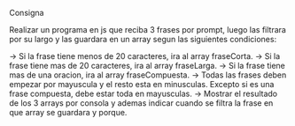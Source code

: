 Consigna

Realizar un programa en js que reciba 3 frases por prompt, luego las filtrara por su largo y las guardara en un array segun las siguientes condiciones:

→ Si la frase tiene menos de 20 caracteres, ira al array fraseCorta.
→ Si la frase tiene mas de 20 caracteres, ira al array fraseLarga.
→ Si la frase tiene mas de una oracion, ira al array fraseCompuesta.
→ Todas las frases deben empezar por mayuscula y el resto esta en minusculas. Excepto si es una frase compuesta, debe estar toda en mayusculas.
→ Mostrar el resultado de los 3 arrays por consola y ademas indicar cuando se filtra la frase en que array se guardara y porque.
